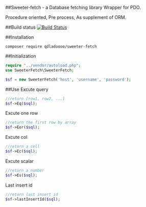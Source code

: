 ##Sweeter-fetch - a Database fetching library
Wrapper for PDO.

Procedure oriented, Pre process, As supplement of ORM.

##Build status
[![Build Status](https://secure.travis-ci.org/bolt/bolt.png?branch=master)](http://travis-ci.org/bolt/bolt)

##Installation
```shell
composer require qdladoooo/sweeter-fetch
```
##Initialization
```php
require "../vendor/autoload.php";
use SweeterFetch\SweeterFetch;

$sf = new SweeterFetch('host', 'username', 'password');
```
##Use
Excute query

```php
//return [row1, row2, ...]
$sf->Eq($sql);
```
Excute one row

```php
//return the first row by array
$sf->Eor($sql);
```

Excute col

```php
//return a cell
$sf->Ec($sql);
```

Excute scalar 

```php
//return a number
$sf->Es($sql);
```

Last insert id

```php
//return last insert id 
$sf->lastInsertId($sql);
```

